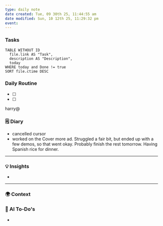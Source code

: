 ```yaml
---
type: daily note
date created: Tue, 09 30th 25, 11:44:55 am
date modified: Sun, 10 12th 25, 11:29:32 pm
event:
---
```

### Tasks

```dataview
TABLE WITHOUT ID
  file.link AS "Task",
  description AS "Description",
  today
WHERE today and Done != true
SORT file.ctime DESC
```

### Daily Routine

- [ ]
- [ ]
harry@



### 🗒️ Diary
- cancelled cursor
- worked on the  Cover more ad. Struggled a fair bit, but ended up with a few demos, so that went okay. Probably finish the rest tomorrow. Having Spanish rice for dinner.


---

### 💡 Insights
-


---

### 🌍 Context
###  👾 AI To-Do's
-
